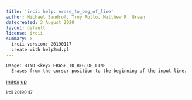 ```yaml
---
title: 'ircii help: erase_to_beg_of_line'
author: Michael Sandrof, Troy Rollo, Matthew R. Green
datecreated: 3 August 2020
layout: default
license: ircii
summary: >
  ircii version: 20190117
  create with help2md.pl
---
```

```
Usage: BIND <key> ERASE_TO_BEG_OF_LINE
  Erases from the cursor position to the beginning of the input line.
```

[index](index.html)
[up](..)

<small> ircii 20190117 </small>
